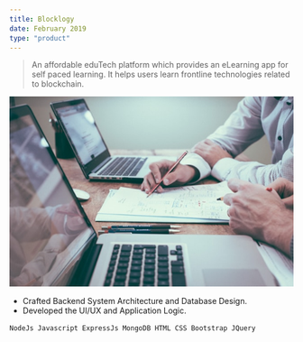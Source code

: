 ```yaml
---
title: Blocklogy
date: February 2019
type: "product"
---
```


> An affordable eduTech platform which provides an eLearning app for self paced learning. It helps users learn frontline technologies
related to blockchain.

![blocklogy](/blocklogy.jpg)

- Crafted Backend System Architecture and Database Design.
- Developed the UI/UX and Application Logic.

```md
NodeJs Javascript ExpressJs MongoDB HTML CSS Bootstrap JQuery
```